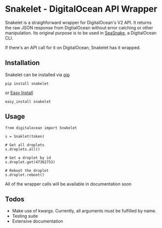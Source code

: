 # Snakelet - DigitalOcean API Wrapper

Snakelet is a straighforward wrapper for DigitalOcean's V2 API. It returns the raw JSON response from DigtialOcean without error catching or other manipulation. Its original purpose is to be used in [SeaSnake](https://github.com/ethanperez/SeaSnake), a DigitalOcean CLI.

If there's an API call for it on DigitalOcean, Snakelet has it wrapped.

## Installation

Snakelet can be installed via [pip](https://pypi.python.org/pypi/pip)

```
pip install snakelet
```

or [Easy Install](http://peak.telecommunity.com/DevCenter/EasyInstall)

```
easy_install snakelet
```

## Usage

```
from digitalocean import Snakelet

s = Snaklet(token)

# Get all droplets
s.droplets.all()

# Get a droplet by id
s.droplet.get(47362753)

# Reboot the droplet
s.droplet.reboot()
```
All of the wrapper calls will be available in documentation soon

## Todos

- Make use of kwargs. Currently, all arguments must be fulfilled by name.
- Testing suite
- Extensive documentation